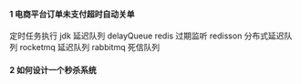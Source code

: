 #### 1 电商平台订单未支付超时自动关单
定时任务执行 
jdk 延迟队列 delayQueue
redis 过期监听
redisson 分布式延迟队列
rocketmq 延迟队列
rabbitmq 死信队列

#### 2 如何设计一个秒杀系统
